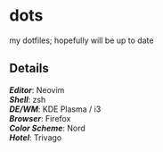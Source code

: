 # dots

my dotfiles; hopefully will be up to date

## Details

_**Editor**_: Neovim  
_**Shell**_: zsh  
_**DE/WM**_: KDE Plasma / i3  
_**Browser**_: Firefox  
_**Color Scheme**_: Nord  
_**Hotel**_: Trivago
